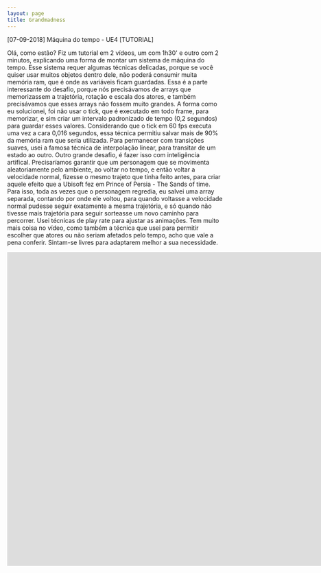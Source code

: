 ```yaml
---
layout: page
title: Grandmadness
---
```


<p class="message">
[07-09-2018]
  Máquina do tempo - UE4 [TUTORIAL]
</p>

Olá, como estão? Fiz um tutorial em 2 vídeos, um com 1h30' e outro com 2 minutos, explicando uma forma de montar um sistema de máquina do tempo. 
Esse sistema requer algumas técnicas delicadas, porque se você quiser usar muitos objetos dentro dele, não poderá consumir muita memória ram, que é onde as variáveis ficam guardadas. Essa é a parte interessante do desafio, porque nós precisávamos de arrays que memorizassem a trajetória, rotação e escala dos atores, e também precisávamos que esses arrays não fossem muito grandes. A forma como eu solucionei, foi não usar o tick, que é executado em todo frame, para memorizar, e sim criar um intervalo padronizado de tempo (0,2 segundos) para guardar esses valores. Considerando que o tick em 60 fps executa uma vez a cara 0,016 segundos, essa técnica permitiu salvar mais de 90% da memória ram que seria utilizada. Para permanecer com transições suaves, usei a famosa técnica de interpolação linear, para transitar de um estado ao outro.
Outro grande desafio, é fazer isso com inteligência artifical. Precisaríamos garantir que um personagem que se movimenta aleatoriamente pelo ambiente, ao voltar no tempo, e então voltar a velocidade normal, fizesse o mesmo trajeto que tinha feito antes, para criar aquele efeito que a Ubisoft fez em Prince of Persia - The Sands of time. Para isso, toda as vezes que o personagem regredia, eu salvei uma array separada, contando por onde ele voltou, para quando voltasse a velocidade normal pudesse seguir exatamente a mesma trajetória, e só quando não tivesse mais trajetória para seguir sorteasse um novo caminho para percorrer.
Usei técnicas de play rate para ajustar as animações. 
Tem muito mais coisa no vídeo, como também a técnica que usei para permitir escolher que atores ou não seriam afetados pelo tempo, acho que vale a pena conferir. Sintam-se livres para adaptarem melhor a sua necessidade.
<div class="videoWrapper">
<iframe width="1663" height="732" src="https://www.youtube.com/embed/MeOh9XI5s-k" frameborder="0" allow="autoplay; encrypted-media" allowfullscreen></iframe>
</div>